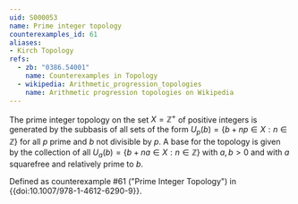 ```yaml
---
uid: S000053
name: Prime integer topology
counterexamples_id: 61
aliases:
- Kirch Topology
refs:
  - zb: "0386.54001" 
    name: Counterexamples in Topology
  - wikipedia: Arithmetic_progression_topologies
    name: Arithmetic progression topologies on Wikipedia
---
```

The prime integer topology on the set $X = \mathbb{Z}^+$ of positive integers is generated by the subbasis of all sets of the form $U_p(b) = \{b+np \in X : n \in \mathbb{Z}\}$ for all $p$ prime and $b$ not divisible by $p$.  A base for the topology is given by the collection of all $U_a(b) = \{b+na \in X : n \in \mathbb{Z}\}$ with $a,b>0$ and with $a$ squarefree and relatively prime to $b$.

Defined as counterexample #61 ("Prime Integer Topology")
in {{doi:10.1007/978-1-4612-6290-9}}.
